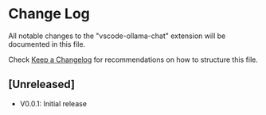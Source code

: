 # Change Log

All notable changes to the "vscode-ollama-chat" extension will be documented in this file.

Check [Keep a Changelog](http://keepachangelog.com/) for recommendations on how to structure this file.

## [Unreleased]

- V0.0.1: Initial release